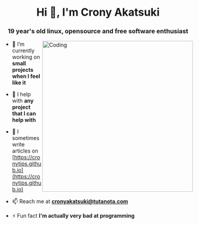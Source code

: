 <h1 align="center">Hi 👋, I'm Crony Akatsuki</h1>
<h3 align="center">19 year's old linux, opensource and free software enthusiast</h3>

<img align="right" alt="Coding" width="400" src="https://cdn.dribbble.com/users/1162077/screenshots/3848914/programmer.gif">

- 🔭 I’m currently working on **small projects when I feel like it**

- 🤝 I help with **any project that I can help with**

- 📝 I sometimes write articles on [https://cronytips.github.io](https://cronytips.github.io)

- 📫 Reach me at **cronyakatsuki@tutanota.com**

- ⚡ Fun fact **I'm actually very bad at programming**
